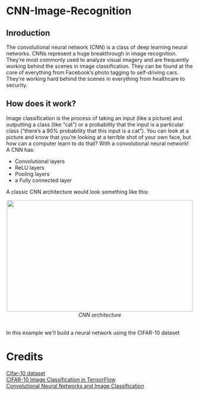 # CNN-Image-Recognition
## Inroduction
The convolutional neural network (CNN) is a class of deep learning neural networks. CNNs represent a huge breakthrough in image recognition. They’re most commonly used to analyze visual imagery and are frequently working behind the scenes in image classification. They can be found at the core of everything from Facebook’s photo tagging to self-driving cars. They’re working hard behind the scenes in everything from healthcare to security.

## How does it work?
Image classification is the process of taking an input (like a picture) and outputting a class (like “cat”) or a probability that the input is a particular class (“there’s a 90% probability that this input is a cat”). You can look at a picture and know that you’re looking at a terrible shot of your own face, but how can a computer learn to do that?
With a convolutional neural network!
A CNN has: </br>
- Convolutional layers</br>
- ReLU layers </br>
- Pooling layers </br>
- a Fully connected layer </br>

A classic CNN architecture would look something like this: </br>
<p align='center'>
<img width="500" height="300" src="https://cdn.discuss.boardinfinity.com/original/2X/1/1f1bf9539699c880b33f978e724f803ef8197f6f.png"> </br>
<em> CNN architecture </em>
</p>  
</br>
In this example we'll build a neural network using the CIFAR-10 dataset


# Credits

[Cifar-10 dataset ](https://en.wikipedia.org/wiki/CIFAR-10)  </br>
[CIFAR-10 Image Classification in TensorFlow](https://www.geeksforgeeks.org/cifar-10-image-classification-in-tensorflow/)</br>
[Convolutional Neural Networks and Image Classification](https://towardsdatascience.com/wtf-is-image-classification-8e78a8235acb)</br>

